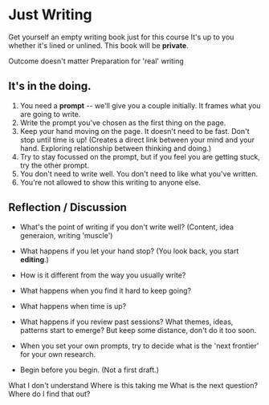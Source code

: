 # Just Writing

Get yourself an empty writing book just for this course
It's up to you whether it's lined or unlined.
This book will be **private**.

Outcome doesn't matter
Preparation for 'real' writing


## It's in the doing.

1. You need a **prompt** -- we'll give you a couple initially. It frames what you are going to write.
1. Write the prompt you've chosen as the first thing on the page.
2. Keep your hand moving on the page. It doesn't need to be fast. Don't stop until time is up! (Creates a direct link between your mind and your hand. Exploring relationship between thinking and doing.) 
2. Try to stay focussed on the prompt, but if you feel you are getting stuck, try the other prompt.
3. You don't need to write well. You don't need to like what you've written.
4. You're not allowed to show this writing to anyone else.



## Reflection / Discussion

* What's the point of writing if you don't write well? (Content, idea generaion, writing 'muscle')
* What happens if you let your hand stop? (You look back, you start **editing**.)
* How is it different from the way you usually write?
* What happens when you find it hard to keep going?
* What happens when time is up?
* What happens if you review past sessions? What themes, ideas, patterns start to emerge? But keep some distance, don't do it too soon.

* When you set your own prompts, try to decide what is the 'next frontier' for your own research.
* Begin before you begin. (Not a first draft.)


What I don't understand
Where is this taking me
What is the next question?
Where do I find that out?